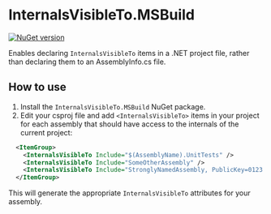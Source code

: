 # InternalsVisibleTo.MSBuild

[![NuGet version](https://img.shields.io/nuget/v/InternalsVisibleTo.MSBuild.svg?logo=nuget)](https://www.nuget.org/packages/InternalsVisibleTo.MSBuild)

Enables declaring `InternalsVisibleTo` items in a .NET project file, rather than declaring them to an AssemblyInfo.cs file.

## How to use

1. Install the `InternalsVisibleTo.MSBuild` NuGet package.
2. Edit your csproj file and add `<InternalsVisibleTo>` items in your project for each assembly that should have access
to the internals of the current project:

```xml
  <ItemGroup>
    <InternalsVisibleTo Include="$(AssemblyName).UnitTests" />
    <InternalsVisibleTo Include="SomeOtherAssembly" />
    <InternalsVisibleTo Include="StronglyNamedAssembly, PublicKey=0123....." />
  </ItemGroup>
```

This will generate the appropriate `InternalsVisibleTo` attributes for your assembly.
